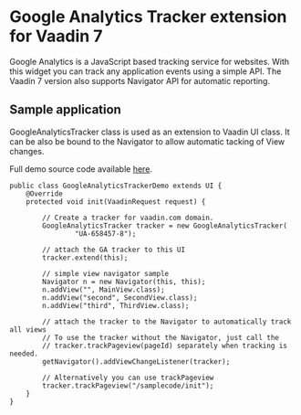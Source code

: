 Google Analytics Tracker extension for Vaadin 7
===============================================

Google Analytics is a JavaScript based tracking service for websites. With this widget you can track any application events using a simple API. The Vaadin 7 version also supports Navigator API for automatic reporting.


Sample application
------------------

GoogleAnalyticsTracker class is used as an extension to Vaadin UI class. 
It can be also be bound to the Navigator to allow automatic tacking of View changes.

Full demo source code available [here](https://github.com/samie/vaadin-ga-tracker/tree/master/src/org/vaadin/googleanalytics/tracking/demo "Demo Source").

    public class GoogleAnalyticsTrackerDemo extends UI {
        @Override
        protected void init(VaadinRequest request) {
    
            // Create a tracker for vaadin.com domain.
            GoogleAnalyticsTracker tracker = new GoogleAnalyticsTracker(
                    "UA-658457-8");
    
            // attach the GA tracker to this UI
            tracker.extend(this);
    
            // simple view navigator sample
            Navigator n = new Navigator(this, this);
            n.addView("", MainView.class);
            n.addView("second", SecondView.class);
            n.addView("third", ThirdView.class);
    
            // attach the tracker to the Navigator to automatically track all views
            // To use the tracker without the Navigator, just call the
            // tracker.trackPageview(pageId) separately when tracking is needed.
            getNavigator().addViewChangeListener(tracker);
    
            // Alternatively you can use trackPageview
            tracker.trackPageview("/samplecode/init");
        }
    }